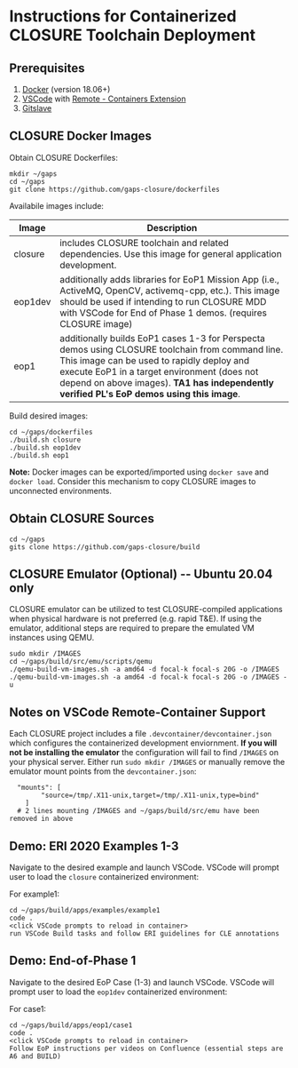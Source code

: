 # Instructions for Containerized CLOSURE Toolchain Deployment
## Prerequisites
1. [Docker](https://www.docker.com/) (version 18.06+) 
2. [VSCode](https://code.visualstudio.com/) with [Remote - Containers Extension](https://code.visualstudio.com/docs/remote/containers)
3. [Gitslave](http://gitslave.sourceforge.net)

## CLOSURE Docker Images
Obtain CLOSURE Dockerfiles:
```
mkdir ~/gaps
cd ~/gaps
git clone https://github.com/gaps-closure/dockerfiles
```

Availabile images include:

Image  | Description 
---------- | ----------------- 
closure    | includes CLOSURE toolchain and related dependencies. Use this image for general application development. 
eop1dev    | additionally adds libraries for EoP1 Mission App (i.e., ActiveMQ, OpenCV, activemq-cpp, etc.). This image should be used if intending to run CLOSURE MDD with VSCode for End of Phase 1 demos. (requires CLOSURE image)
eop1       | additionally builds EoP1 cases 1-3 for Perspecta demos using CLOSURE toolchain from command line. This image can be used to rapidly deploy and execute EoP1 in a target environment (does not depend on above images). <b>TA1 has independently verified PL's EoP demos using this image</b>. 

Build desired images:
```
cd ~/gaps/dockerfiles
./build.sh closure 
./build.sh eop1dev
./build.sh eop1
```
<b>Note:</b> Docker images can be exported/imported using `docker save` and `docker load`. Consider this mechanism to copy CLOSURE images to unconnected environments.

## Obtain CLOSURE Sources
```
cd ~/gaps
gits clone https://github.com/gaps-closure/build
```

## CLOSURE Emulator (Optional) -- Ubuntu 20.04 only
CLOSURE emulator can be utilized to test CLOSURE-compiled applications when physical hardware is not preferred (e.g. rapid T&E). If using the emulator, additional steps are required to prepare the emulated VM instances using QEMU.
```
sudo mkdir /IMAGES
cd ~/gaps/build/src/emu/scripts/qemu
./qemu-build-vm-images.sh -a amd64 -d focal-k focal-s 20G -o /IMAGES
./qemu-build-vm-images.sh -a amd64 -d focal-k focal-s 20G -o /IMAGES -u
```

## Notes on VSCode Remote-Container Support
Each CLOSURE project includes a file `.devcontainer/devcontainer.json` which configures the containerized development enviornment. 
<b> If you will not be installing the emulator</b> the configuration will fail to find `/IMAGES` on your physical server. Either run `sudo mkdir /IMAGES` or manually remove the emulator mount points from the `devcontainer.json`:
``` 
  "mounts": [
		"source=/tmp/.X11-unix,target=/tmp/.X11-unix,type=bind"
	]
  # 2 lines mounting /IMAGES and ~/gaps/build/src/emu have been removed in above
```

## Demo: ERI 2020 Examples 1-3
Navigate to the desired example and launch VSCode. VSCode will prompt user to load the `closure` containerized environment:

For example1:
```
cd ~/gaps/build/apps/examples/example1
code .
<click VSCode prompts to reload in container>
run VSCode Build tasks and follow ERI guidelines for CLE annotations
```

## Demo: End-of-Phase 1
Navigate to the desired EoP Case (1-3) and launch VSCode. VSCode will prompt user to load the `eop1dev` containerized environment:

For case1:
```
cd ~/gaps/build/apps/eop1/case1
code .
<click VSCode prompts to reload in container>
Follow EoP instructions per videos on Confluence (essential steps are A6 and BUILD)
```

